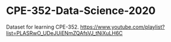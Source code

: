 # CPE-352-Data-Science-2020

Dataset for learning CPE-352.
https://www.youtube.com/playlist?list=PLASRwO_UDeJUiENmZQAfsVJ_tNiXuLH6C

